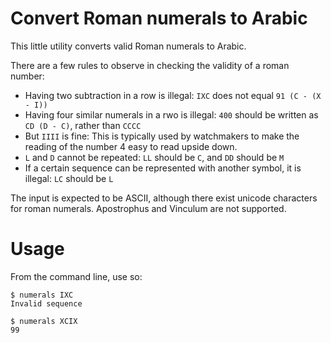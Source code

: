 # Convert Roman numerals to Arabic 
This little utility converts valid Roman numerals to Arabic.

There are a few rules to observe in checking the validity of a roman number:
- Having two subtraction in a row is illegal:
     `IXC` does not equal `91 (C - (X - I))`
- Having four similar numerals in a rwo is illegal:
     `400` should be written as `CD (D - C)`, rather than `CCCC`
- But `IIII` is fine:
     This is typically used by watchmakers to make the reading of the number
     4 easy to read upside down.
- `L` and `D` cannot be repeated:
    `LL` should be `C`, and `DD` should be `M`
- If a certain sequence can be represented with another symbol, it is illegal:
    `LC` should be `L`

The input is expected to be ASCII, although there exist unicode characters
for roman numerals. Apostrophus and Vinculum are not supported.

# Usage
From the command line, use so:

    $ numerals IXC
    Invalid sequence
    
    $ numerals XCIX
    99
